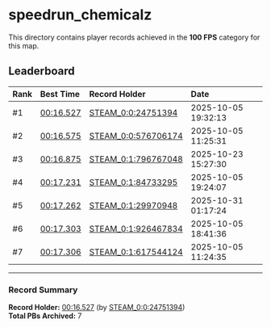 # speedrun_chemicalz

This directory contains player records achieved in the **100 FPS** category for this map.

## Leaderboard

| Rank | Best Time | Record Holder | Date                |
| :--- | :-------- | :------------ | :------------------ |
| #1   | [00:16.527](./00016527_STEAM_0_0_24751394_20251005-193213.zip) | [STEAM_0:0:24751394](https://speedrun16.com/profile/STEAM_0:0:24751394)   | 2025-10-05 19:32:13 |
| #2   | [00:16.575](./00016575_STEAM_0_0_576706174_20251005-112531.zip) | [STEAM_0:0:576706174](https://speedrun16.com/profile/STEAM_0:0:576706174)   | 2025-10-05 11:25:31 |
| #3   | [00:16.875](./00016875_STEAM_0_1_796767048_20251023-152730.zip) | [STEAM_0:1:796767048](https://speedrun16.com/profile/STEAM_0:1:796767048)   | 2025-10-23 15:27:30 |
| #4   | [00:17.231](./00017231_STEAM_0_1_84733295_20251005-192407.zip) | [STEAM_0:1:84733295](https://speedrun16.com/profile/STEAM_0:1:84733295)   | 2025-10-05 19:24:07 |
| #5   | [00:17.262](./00017262_STEAM_0_1_29970948_20251031-011724.zip) | [STEAM_0:1:29970948](https://speedrun16.com/profile/STEAM_0:1:29970948)   | 2025-10-31 01:17:24 |
| #6   | [00:17.303](./00017303_STEAM_0_1_926467834_20251005-184136.zip) | [STEAM_0:1:926467834](https://speedrun16.com/profile/STEAM_0:1:926467834)   | 2025-10-05 18:41:36 |
| #7   | [00:17.306](./00017306_STEAM_0_1_617544124_20251005-112435.zip) | [STEAM_0:1:617544124](https://speedrun16.com/profile/STEAM_0:1:617544124)   | 2025-10-05 11:24:35 |

---

### Record Summary
**Record Holder:** [00:16.527](./00016527_STEAM_0_0_24751394_20251005-193213.zip) (by [STEAM_0:0:24751394](https://speedrun16.com/profile/STEAM_0:0:24751394))  
**Total PBs Archived:** 7